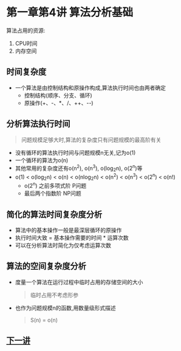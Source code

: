 # 第一章第4讲 算法分析基础
算法占用的资源:
1. CPU时间
2. 内存空间
## 时间复杂度
- 一个算法是由控制结构和原操作构成,算法执行时间也由两者确定
  - 控制结构(顺序、分支、循环)
  - 原操作(+、-、*、/、++、--)
## 分析算法执行时间
> 问题规模足够大时,算法的复杂度只有问题规模的最高阶有关
- 没有循环的算法执行时间与问题规模n无关,记为o(1)
- 一个循环的算法为o(n)
- 其他常用的复杂度还有o(n<sup>2</sup>), o(n<sup>3</sup>), o(log<sub>2</sub>n), o(2<sup>n</sup>)等
- o(1) < o(log<sub>2</sub>n) < o(n) < o(nlog<sub>2</sub>n) < o(n<sup>2</sup>) < o(n<sup>3</sup>) < o(2<sup>n</sup>) < o(n!)
  - o(2<sup>n</sup>) 之前多项式阶 P问题
  - 最后两个指数阶 NP问题
## 简化的算法时间复杂度分析
- 算法中的基本操作一般是最深层循环的原操作
- 执行时间大致 = 基本操作需要的时间 * 运算次数
- 可以在分析算法时简化为仅考虑运算次数
## 算法的空间复杂度分析
- 度量一个算法在运行过程中临时占用的存储空间的大小
  > 临时占用不考虑形参
- 也作为问题规模n的函数,用数量级形式描述
  > S(n) = o(n)

## [下一讲](section5.md)